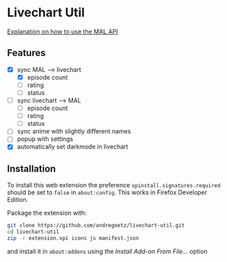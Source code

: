 # Livechart Util

[Explanation on how to use the MAL API](documentation/howtoMalApi.md)

## Features

- [x] sync MAL --> livechart
  - [x] episode count
  - [ ] rating
  - [ ] status
- [ ] sync livechart --> MAL
  - [ ] episode count
  - [ ] rating
  - [ ] status
- [ ] sync anime with slightly different names
- [ ] popup with settings
- [x] automatically set darkmode in livechart

## Installation

To install this web extension the preference `xpinstall.signatures.required` should be set to `false` in `about:config`. This works in Firefox Developer Edition.

Package the extension with:

```bash
git clone https://github.com/andregoetz/livechart-util.git
cd livechart-util
zip -r extension.xpi icons js manifest.json
```

and install it in `about:addons` using the *Install Add-on From File...* option
